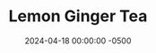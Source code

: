 ---
layout: post
title:  "Lemon Ginger Tea"
date:   2024-04-18 00:00:00 -0500
categories:
- Recipes
- Drinks
permalink: /recipes/lemon-ginger-tea
image: /assets/Food/Drinks/Lemon Ginger/lemon-ginger.jpg
ing: lemonginger-ing
facts: lemonginger-facts
Prep: 10
Rest: 
Cook: 
Source1: https://www.acouplecooks.com/lemon-ginger-tea/
Source2: 
whisk: https://s.samsungfood.com/oY6YQ
tags: 
- tea
- fresh ginger
- lemon juice
- boil
- microwave
- warm
- winter
- sip
Description: I've had a bunch of fresh ginger left over lately, so this has been one of my go to ways to churn through it. Who knew making herbal tea is so easy; just boil water with some sort of flavoring (in this case fresh ginger and lemon juice), and sip!
Instructions: 
- In a small pot, bring water to a boil. Add the ginger into the pot, and let simmer for 5 minutes<br><br>

- Strain through a fine mesh strainer into a mug to remove the ginger. Stir in lemon juice, and optionally some honey if you like it sweeter<br><br>

- You can also make the tea in the microwave. Just microwave the water until hot and add the ginger. Let steep for a few minutes before straining and adding the lemon
---
